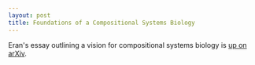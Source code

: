 ```yaml
---
layout: post
title: Foundations of a Compositional Systems Biology
---
```


Eran's essay outlining a vision for compositional systems biology is [up on arXiv](https://arxiv.org/abs/2408.00942).

